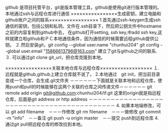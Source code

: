 github 是项目托管平台，git是版本管理工具，github是使用git进行版本管理的。
本地通过ssh与远程仓库进行通信
××××××××××××××××生成密钥，建立电脑和github账户之间的联系×××××××××××××××××
1.首先通过ssh-keygen生成ssh通信的密钥，包括公钥和私玥。文件在.ssh目录下，然后把公钥文件中hostname之前的内容复制到github中去，
在github打开setting, ssh key,中add ssh key,这样就建立啦github和ＰＣ本地通信条件，因为通信的时候需要远程github提供公钥。
２.然后安装git，git config --global user.name "chunhui204"
		git config --global user.email "15866613796@163.com"
		建立了git与github之间的联系.
３. 可以通过git clone git_url，把仓库克隆到本地。


××××××××××××××××关联本地仓库与远程仓库××××××××××××××××××
１.远程就是github,github上建立仓库就不说了。
2.本地通过　git init，把当前目录变成一个仓库，会生成.git文件夹
－－－－－－下面就是关联本地和远程仓库，使用push和pull的时候能够在这两个关联的仓库之间传递文件－－－－－－
git remote add origin git@github.com:chunhui204/tf.git
这里的origin就是指远程仓库，后面是git address or http address
－－－－－－－－－－－－－－－－－－－－－－－－－－－－－－－－－－－－－－－－－－
4. 如果本地端修改，可以
git add filename　－－－作修改
git rm filename　－－－做修改
git commit -m "info"　－－备注
git push -u origin master　－－提交
push到远程仓库
4. 通过git pull把远程仓库的修改拉到本地。

